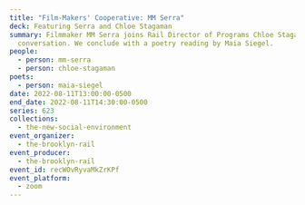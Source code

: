 ```yaml
---
title: "Film-Makers' Cooperative: MM Serra"
deck: Featuring Serra and Chloe Stagaman
summary: Filmmaker MM Serra joins Rail Director of Programs Chloe Stagaman for a
  conversation. We conclude with a poetry reading by Maia Siegel.
people:
  - person: mm-serra
  - person: chloe-stagaman
poets:
  - person: maia-siegel
date: 2022-08-11T13:00:00-0500
end_date: 2022-08-11T14:30:00-0500
series: 623
collections:
  - the-new-social-environment
event_organizer:
  - the-brooklyn-rail
event_producer:
  - the-brooklyn-rail
event_id: recWOvRyvaMkZrKPf
event_platform:
  - zoom
---
```

